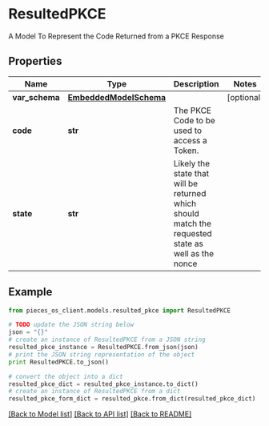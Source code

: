 # ResultedPKCE

A Model To Represent the Code Returned from a PKCE Response

## Properties
Name | Type | Description | Notes
------------ | ------------- | ------------- | -------------
**var_schema** | [**EmbeddedModelSchema**](EmbeddedModelSchema.md) |  | [optional] 
**code** | **str** | The PKCE Code to be used to access a Token. | 
**state** | **str** | Likely the state that will be returned which should match the requested state as well as the nonce | 

## Example

```python
from pieces_os_client.models.resulted_pkce import ResultedPKCE

# TODO update the JSON string below
json = "{}"
# create an instance of ResultedPKCE from a JSON string
resulted_pkce_instance = ResultedPKCE.from_json(json)
# print the JSON string representation of the object
print ResultedPKCE.to_json()

# convert the object into a dict
resulted_pkce_dict = resulted_pkce_instance.to_dict()
# create an instance of ResultedPKCE from a dict
resulted_pkce_form_dict = resulted_pkce.from_dict(resulted_pkce_dict)
```
[[Back to Model list]](../README.md#documentation-for-models) [[Back to API list]](../README.md#documentation-for-api-endpoints) [[Back to README]](../README.md)


